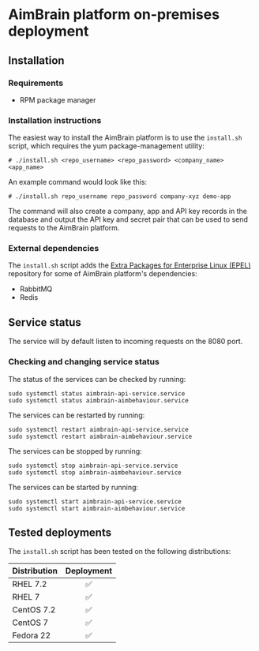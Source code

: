 # AimBrain platform on-premises deployment

## Installation

### Requirements

* RPM package manager

### Installation instructions

The easiest way to install the AimBrain platform is to use the `install.sh` script, which requires the yum package-management utility:

```
# ./install.sh <repo_username> <repo_password> <company_name> <app_name>
```

An example command would look like this:

```
# ./install.sh repo_username repo_password company-xyz demo-app
```

The command will also create a company, app and API key records in the database and output the API key and secret pair that can be used to send requests to the AimBrain platform.

### External dependencies

The `install.sh` script adds the [Extra Packages for Enterprise Linux (EPEL)](https://fedoraproject.org/wiki/EPEL) repository for some of AimBrain platform's dependencies:
* RabbitMQ
* Redis

## Service status

The service will by default listen to incoming requests on the 8080 port.

### Checking and changing service status

The status of the services can be checked by running:

```
sudo systemctl status aimbrain-api-service.service
sudo systemctl status aimbrain-aimbehaviour.service
```

The services can be restarted by running:

```
sudo systemctl restart aimbrain-api-service.service
sudo systemctl restart aimbrain-aimbehaviour.service
```

The services can be stopped by running:

```
sudo systemctl stop aimbrain-api-service.service
sudo systemctl stop aimbrain-aimbehaviour.service
```

The services can be started by running:

```
sudo systemctl start aimbrain-api-service.service
sudo systemctl start aimbrain-aimbehaviour.service
```

## Tested deployments
The `install.sh` script has been tested on the following distributions:

| Distribution | Deployment         |
| ------------ |:------------------:|
| RHEL 7.2     | :white_check_mark: |
| RHEL 7       | :white_check_mark: |
| CentOS 7.2   | :white_check_mark: |
| CentOS 7     | :white_check_mark: |
| Fedora 22    | :white_check_mark: |
